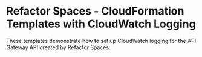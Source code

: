 # Refactor Spaces - CloudFormation Templates with CloudWatch Logging

These templates demonstrate how to set up CloudWatch logging for the API Gateway API created by Refactor Spaces.

